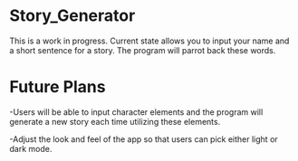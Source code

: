 # Story_Generator
This is a work in progress. Current state allows you to input your name and a short sentence for a story. The program will parrot back these words.

# Future Plans
-Users will be able to input character elements and the program will generate a new story each time utilizing these elements.

-Adjust the look and feel of the app so that users can pick either light or dark mode.

